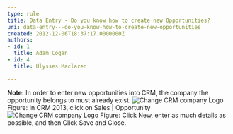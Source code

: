 ```yaml
---
type: rule
title: Data Entry - Do you know how to create new Opportunities?
uri: data-entry---do-you-know-how-to-create-new-opportunities
created: 2012-12-06T18:37:17.0000000Z
authors:
- id: 1
  title: Adam Cogan
- id: 4
  title: Ulysses Maclaren

---
```


 **Note:** In order to enter new opportunities into CRM, the company the opportunity belongs to must already exist.  ![Change CRM company Logo](/Communication/RulesToBetterCRMForUsers/PublishingImages/Sales-Opportunities.jpg)            Figure: In CRM 2013, click on Sales | Opportunity![Change CRM company Logo](/Communication/RulesToBetterCRMForUsers/PublishingImages/NewOpportunity.jpg)            Figure: Click New, enter as much details as possible, and then Click Save and Close.<br>          

